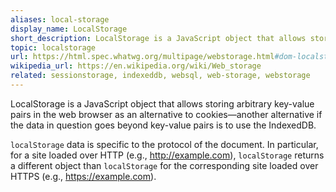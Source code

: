```yaml
---
aliases: local-storage
display_name: LocalStorage
short_description: LocalStorage is a JavaScript object that allows storing arbitrary key-value pairs in the web browser as an alternative to cookies.
topic: localstorage
url: https://html.spec.whatwg.org/multipage/webstorage.html#dom-localstorage-dev
wikipedia_url: https://en.wikipedia.org/wiki/Web_storage
related: sessionstorage, indexeddb, websql, web-storage, webstorage
---
```

LocalStorage is a JavaScript object that allows storing arbitrary key-value pairs in the web browser as an alternative to cookies&mdash;another alternative if the data in question goes beyond key-value pairs is to use the IndexedDB.

`localStorage` data is specific to the protocol of the document. In particular, for a site loaded over HTTP (e.g., http://example.com), `localStorage` returns a different object than `localStorage` for the corresponding site loaded over HTTPS (e.g., https://example.com).
